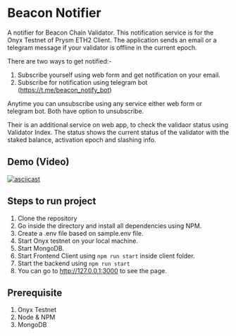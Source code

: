 # Beacon Notifier
A notifier for Beacon Chain Validator. This notification service is for the Onyx Testnet of Prysm ETH2 Client.
The application sends an email or a telegram message if your validator is offline in the current epoch.

There are two ways to get notified:-

1. Subscribe yourself using web form and get notification on your email.
2. Subscribe for notification using telegram bot (https://t.me/beacon_notify_bot)

Anytime you can unsubscribe using any service either web form or telegram bot. Both have option to unsubscribe.

Their is an additional service on web app, to check the validaor status using Validator Index.
The status shows the current status of the validator with the staked balance, activation epoch and slashing info.

## Demo (Video)
[![asciicast](https://img.youtube.com/vi/nM_FMuRo39s/0.jpg)](https://youtu.be/nM_FMuRo39s) 

## Steps to run project
1. Clone the repository
2. Go inside the directory and install all dependencies using NPM.
3. Create a .env file based on sample.env file.
4. Start Onyx testnet on your local machine.
5. Start MongoDB.
6. Start Frontend Client using `npm run start` inside client folder.
7. Start the backend using `npm run start`
8. You can go to http://127.0.0.1:3000 to see the page.

## Prerequisite
1. Onyx Testnet
2. Node & NPM
3. MongoDB
